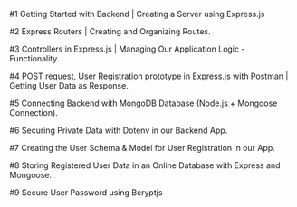 #1 Getting Started with Backend | Creating a Server using Express.js

#2 Express Routers | Creating and Organizing Routes.

#3 Controllers in Express.js | Managing Our Application Logic - Functionality.

#4 POST request, User Registration prototype in Express.js with Postman | Getting User Data as Response.

#5 Connecting Backend with MongoDB Database (Node.js + Mongoose Connection).

#6 Securing Private Data with Dotenv in our Backend App.

#7 Creating the User Schema & Model for User Registration in our App.

#8 Storing Registered User Data in an Online Database with Express and Mongoose.

#9 Secure User Password using Bcryptjs

